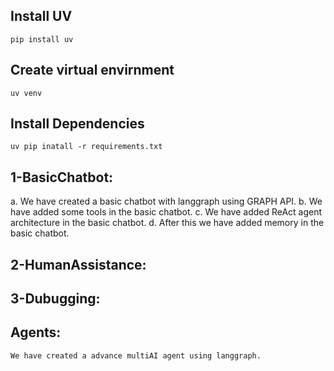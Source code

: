 ## Install UV
    pip install uv

## Create virtual envirnment
    uv venv


## Install Dependencies
    uv pip inatall -r requirements.txt


## 1-BasicChatbot:
   a. We have created a basic chatbot with langgraph using GRAPH API.
   b. We have added some tools in the basic chatbot.
   c. We have added ReAct agent architecture in the basic chatbot.
   d. After this we have added memory in the basic chatbot.



## 2-HumanAssistance:





## 3-Dubugging:





## Agents:
    We have created a advance multiAI agent using langgraph.
    
